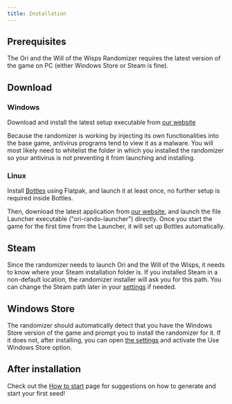 ```yaml
---
title: Installation
---
```


## Prerequisites

The Ori and the Will of the Wisps Randomizer requires the latest version of the game on PC (either Windows Store or Steam is fine).

## Download

### Windows

Download and install the latest setup executable from [our website](https://wotw.orirando.com/)

Because the randomizer is working by injecting its own functionalities into the base game, antivirus programs tend to view it as a malware. You will most likely need to whitelist the folder in which you installed the randomizer so your antivirus is not preventing it from launching and installing.

### Linux

Install [Bottles](https://flathub.org/apps/com.usebottles.bottles) using Flatpak, and launch it at least once, no further setup is required inside Bottles.

Then, download the latest application from [our website](https://wotw.orirando.com/), and launch the file Launcher executable ("ori-rando-launcher") directly. Once you start the game for the first time from the Launcher, it will set up Bottles automatically.

## Steam

Since the randomizer needs to launch Ori and the Will of the Wisps, it needs to know where your Steam installation folder is. If you installed Steam in a non-default location, the randomizer installer will ask you for this path. You can change the Steam path later in your [settings](/features/settings) if needed.

## Windows Store

The randomizer should automatically detect that you have the Windows Store version of the game and prompt you to install the randomizer for it. If it does not, after installing, you can open [the settings](/features/settings) and activate the Use Windows Store option.

## After installation

Check out the [How to start](/how-to-start) page for suggestions on how to generate and start your first seed!
